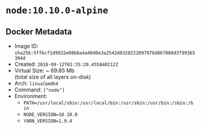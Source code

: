 # `node:10.10.0-alpine`

## Docker Metadata

- Image ID: `sha256:5ffbcf1d9932e08b6a4a40d0e3a2542d0320222097976d867088d3f99365304d`
- Created: `2018-09-12T01:35:20.455840212Z`
- Virtual Size: ~ 69.85 Mb  
  (total size of all layers on-disk)
- Arch: `linux`/`amd64`
- Command: `["node"]`
- Environment:
  - `PATH=/usr/local/sbin:/usr/local/bin:/usr/sbin:/usr/bin:/sbin:/bin`
  - `NODE_VERSION=10.10.0`
  - `YARN_VERSION=1.9.4`
